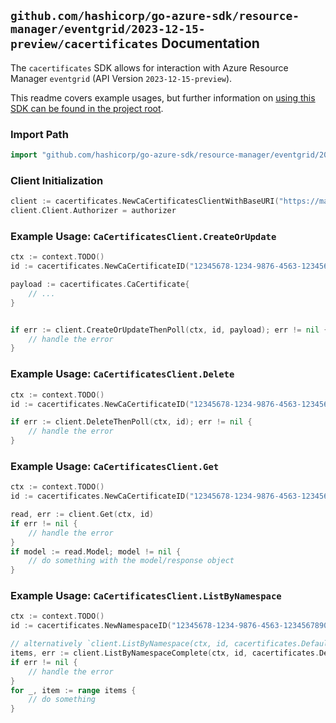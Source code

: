 
## `github.com/hashicorp/go-azure-sdk/resource-manager/eventgrid/2023-12-15-preview/cacertificates` Documentation

The `cacertificates` SDK allows for interaction with Azure Resource Manager `eventgrid` (API Version `2023-12-15-preview`).

This readme covers example usages, but further information on [using this SDK can be found in the project root](https://github.com/hashicorp/go-azure-sdk/tree/main/docs).

### Import Path

```go
import "github.com/hashicorp/go-azure-sdk/resource-manager/eventgrid/2023-12-15-preview/cacertificates"
```


### Client Initialization

```go
client := cacertificates.NewCaCertificatesClientWithBaseURI("https://management.azure.com")
client.Client.Authorizer = authorizer
```


### Example Usage: `CaCertificatesClient.CreateOrUpdate`

```go
ctx := context.TODO()
id := cacertificates.NewCaCertificateID("12345678-1234-9876-4563-123456789012", "example-resource-group", "namespaceValue", "caCertificateValue")

payload := cacertificates.CaCertificate{
	// ...
}


if err := client.CreateOrUpdateThenPoll(ctx, id, payload); err != nil {
	// handle the error
}
```


### Example Usage: `CaCertificatesClient.Delete`

```go
ctx := context.TODO()
id := cacertificates.NewCaCertificateID("12345678-1234-9876-4563-123456789012", "example-resource-group", "namespaceValue", "caCertificateValue")

if err := client.DeleteThenPoll(ctx, id); err != nil {
	// handle the error
}
```


### Example Usage: `CaCertificatesClient.Get`

```go
ctx := context.TODO()
id := cacertificates.NewCaCertificateID("12345678-1234-9876-4563-123456789012", "example-resource-group", "namespaceValue", "caCertificateValue")

read, err := client.Get(ctx, id)
if err != nil {
	// handle the error
}
if model := read.Model; model != nil {
	// do something with the model/response object
}
```


### Example Usage: `CaCertificatesClient.ListByNamespace`

```go
ctx := context.TODO()
id := cacertificates.NewNamespaceID("12345678-1234-9876-4563-123456789012", "example-resource-group", "namespaceValue")

// alternatively `client.ListByNamespace(ctx, id, cacertificates.DefaultListByNamespaceOperationOptions())` can be used to do batched pagination
items, err := client.ListByNamespaceComplete(ctx, id, cacertificates.DefaultListByNamespaceOperationOptions())
if err != nil {
	// handle the error
}
for _, item := range items {
	// do something
}
```
